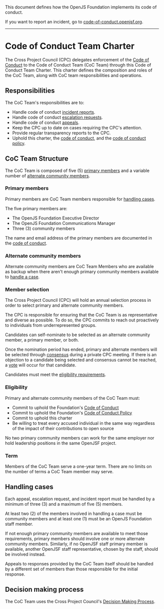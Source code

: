 This document defines how the OpenJS Foundation implements its code of conduct.

If you want to report an incident, go to [code-of-conduct.openjsf.org][CoC].

***

# Code of Conduct Team Charter

The Cross Project Council (CPC) delegates enforcement of the [Code of Conduct][CoC] to the Code of Conduct Team (CoC Team) through this Code of Conduct Team Charter. This charter defines the composition and roles of the CoC Team, along with CoC team responsibilities and operations.

## Responsibilities

The CoC Team's responsibilities are to:

- Handle code of conduct [incident reports][incident report].
- Handle code of conduct [escalation requests][escalation].
- Handle code of conduct [appeals][appeal].
- Keep the CPC up to date on cases requiring the CPC's attention.
- Provide regular transparency reports to the CPC.
- Uphold this charter, the [code of conduct][CoC], and the [code of conduct policy][CoC Policy].

## CoC Team Structure

The CoC Team is composed of five (5) [primary members](#primary-members) and a variable number of [alternate community members](#alternate-community-members).

### Primary members

Primary members are CoC Team members responsible for [handling cases](#handling-cases).

The five primary members are:

* The OpenJS Foundation Executive Director
* The OpenJS Foundation Communications Manager
* Three (3) community members

The name and email address of the primary members are documented in the [code of conduct][primary members].

### Alternate community members

Alternate community members are CoC Team Members who are available as backup when there aren't enough primary community members available to [handle a case](#handling-cases).

### Member selection

The Cross Project Council (CPC) will hold an annual selection process in order to select primary and alternate community members.

The CPC is responsible for ensuring that the CoC Team is as representative and diverse as possible. To do so, the CPC commits to reach out proactively to individuals from underrepresented groups.

Candidates can self-nominate to be selected as an alternate community member, a primary member, or both.

Once the nomination period has ended, primary and alternate members will be selected through [consensus][decision-making] during a private CPC meeting. If there is an objection to a candidate being selected and consensus cannot be reached, a [vote][voting] will occur for that candidate.

[voting]: https://github.com/openjs-foundation/cross-project-council/blob/main/CPC-CHARTER.md#section-10-voting

Candidates must meet the [eligibility requirements](#eligibility).

### Eligibility

Primary and alternate community members of the CoC Team must: 

* Commit to uphold the Foundation's [Code of Conduct][CoC]
* Commit to uphold the Foundation's [Code of Conduct Policy][CoC Policy]
* Commit to uphold this charter
* Be willing to treat every accused individual in the same way regardless of the impact of their contributions to open source

No two primary community members can work for the same employer nor hold leadership positions in the same OpenJSF project.

### Term

Members of the CoC Team serve a one-year term. There are no limits on the number of terms a CoC Team member may serve.

## Handling cases

Each appeal, escalation request, and incident report must be handled by a minimum of three (3) and a maximum of five (5) members.

At least two (2) of the members involved in handling a case must be community members and at least one (1) must be an OpenJS Foundation staff member.

If not enough primary community members are available to meet those requirements, primary members should involve one or more alternate community members. Similarly, if no OpenJSF staff primary member is available, another OpenJSF staff representative, chosen by the staff, should be involved instead.

Appeals to responses provided by the CoC Team itself should be handled by a different set of members than those responsible for the initial response.

## Decision making process

The CoC Team uses the Cross Project Council's [Decision Making Process][decision-making].


[CoC]: https://code-of-conduct.openjsf.org/
[CoC Policy]: https://github.com/openjs-foundation/cross-project-council/blob/main/conduct/COC_POLICY.md
[primary members]: https://github.com/openjs-foundation/cross-project-council/blob/main/conduct/COC_POLICY.md#code-of-conduct-team-coc-team
[incident report]: https://github.com/openjs-foundation/cross-project-council/blob/main/conduct/COC_POLICY.md#reporting-incidents
[escalation]: https://github.com/openjs-foundation/cross-project-council/blob/main/conduct/COC_POLICY.md#escalation
[appeal]: https://github.com/openjs-foundation/cross-project-council/blob/main/conduct/COC_POLICY.md#appeals
[decision-making]: https://github.com/openjs-foundation/cross-project-council/blob/main/CPC-CHARTER.md#section-9-decision-making
